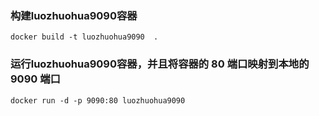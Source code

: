 ### 构建luozhuohua9090容器

```
docker build -t luozhuohua9090  .
```

### 运行luozhuohua9090容器，并且将容器的 80 端口映射到本地的 9090 端口

```
docker run -d -p 9090:80 luozhuohua9090 
```
